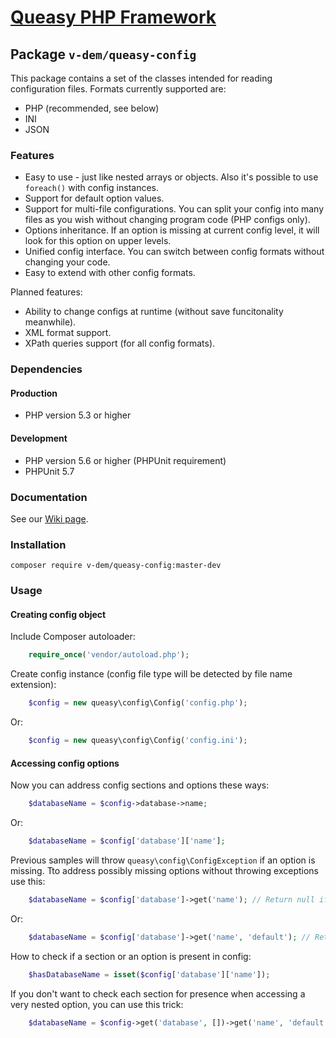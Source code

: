 # [Queasy PHP Framework](https://github.com/v-dem/queasy-app/)

## Package `v-dem/queasy-config`

This package contains a set of the classes intended for reading configuration files. Formats currently supported are:

* PHP (recommended, see below)
* INI
* JSON

### Features

* Easy to use - just like nested arrays or objects. Also it's possible to use `foreach()` with config instances.
* Support for default option values.
* Support for multi-file configurations. You can split your config into many files as you wish without changing program code (PHP configs only).
* Options inheritance. If an option is missing at current config level, it will look for this option on upper levels.
* Unified config interface. You can switch between config formats without changing your code.
* Easy to extend with other config formats.

Planned features:

* Ability to change configs at runtime (without save funcitonality meanwhile).
* XML format support.
* XPath queries support (for all config formats).

### Dependencies

#### Production

* PHP version 5.3 or higher

#### Development

* PHP version 5.6 or higher (PHPUnit requirement)
* PHPUnit 5.7

### Documentation

See our [Wiki page](https://github.com/v-dem/queasy-config/wiki).

### Installation

    composer require v-dem/queasy-config:master-dev

### Usage

#### Creating config object

Include Composer autoloader:

```php
    require_once('vendor/autoload.php');
```

Create config instance (config file type will be detected by file name extension):

```php
    $config = new queasy\config\Config('config.php');
```

Or:

```php
    $config = new queasy\config\Config('config.ini');
```

#### Accessing config options

Now you can address config sections and options these ways:

```php
    $databaseName = $config->database->name;
```

Or:

```php
    $databaseName = $config['database']['name'];
```

Previous samples will throw `queasy\config\ConfigException` if an option is missing.
Tto address possibly missing options without throwing exceptions use this:

```php
    $databaseName = $config['database']->get('name'); // Return null if 'name' is missing
```

Or:

```php
    $databaseName = $config['database']->get('name', 'default'); // Return 'default' if 'name' is missing
```

How to check if a section or an option is present in config:

```php
    $hasDatabaseName = isset($config['database']['name']);
```

If you don't want to check each section for presence when accessing a very nested option, you can use this trick:

```php
    $databaseName = $config->get('database', [])->get('name', 'default'); // $databaseName will contain 'default'
```

